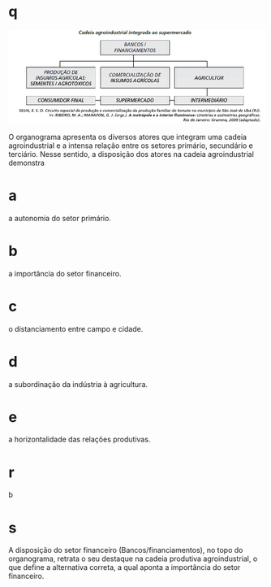 # q
![](043a9f7b-557f-075e-30f4-7b05724fb8a9.png)

O organograma apresenta os diversos atores que integram uma cadeia agroindustrial e a intensa relação entre os setores primário, secundário e terciário. Nesse sentido, a disposição dos atores na cadeia agroindustrial demonstra

# a
a autonomia do setor primário.

# b
a importância do setor financeiro.

# c
o distanciamento entre campo e cidade.

# d
a subordinação da indústria à agricultura.

# e
a horizontalidade das relações produtivas.

# r
b

# s
A disposição do setor financeiro (Bancos/financiamentos), no topo do organograma, retrata o seu destaque na cadeia produtiva agroindustrial, o que define a alternativa correta, a qual aponta a importância do setor financeiro.
